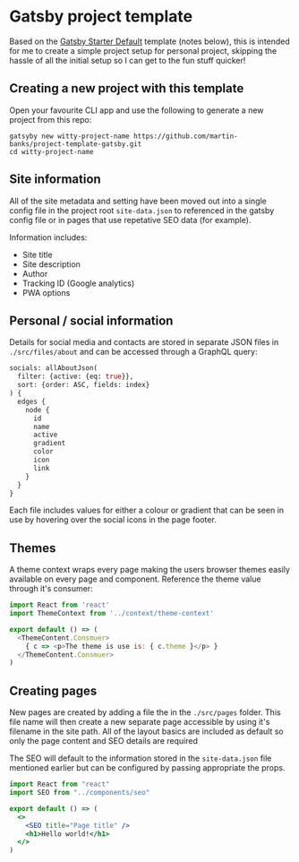 # Gatsby project template

Based on the [Gatsby Starter Default](https://www.gatsbyjs.com/starters/gatsbyjs/gatsby-starter-default/) template (notes below), this is intended for me to create a simple project setup for personal project, skipping the hassle of all the initial setup so I can get to the fun stuff quicker!


## Creating a new project with this template
Open your favourite CLI app and use the following to generate a new project from this repo:

```shell
gatsyby new witty-project-name https://github.com/martin-banks/project-template-gatsby.git
cd witty-project-name

```


## Site information
All of the site metadata and setting have been moved out into a single config file in the project root `site-data.json` to referenced in the gatsby config file or in pages that use repetative SEO data (for example).

Information includes:
- Site title
- Site description
- Author
- Tracking ID (Google analytics)
- PWA options


## Personal / social information
Details for social media and contacts are stored in separate JSON files in `./src/files/about` and can be accessed through a GraphQL query:

```graphql
socials: allAboutJson(
  filter: {active: {eq: true}},
  sort: {order: ASC, fields: index}
) {
  edges {
    node {
      id
      name
      active
      gradient
      color
      icon
      link
    }
  }
}
```

Each file includes values for either a colour or gradient that can be seen in use by hovering over the social icons in the page footer.


## Themes
A theme context wraps every page making the users browser themes easily available on every page and component. Reference the theme value through it's consumer:

```javascript
import React from 'react'
import ThemeContext from '../context/theme-context'

export default () => (
  <ThemeContent.Consmuer>
    { c => <p>The theme is use is: { c.theme }</p> }
  </ThemeContent.Consmuer>
)

```


## Creating pages
New pages are created by adding a file the in the `./src/pages` folder. This file name will then create a new separate page accessible by using it's filename in the site path. All of the layout basics are included as default so only the page content and SEO details are required


The SEO will default to the information stored in the `site-data.json` file mentioned earlier but can be configured by passing appropriate the props.

```jsx
import React from "react"
import SEO from "../components/seo"

export default () => (
  <>
    <SEO title="Page title" />
    <h1>Hello world!</h1>
  </>
)
```